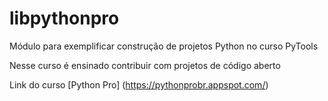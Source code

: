 # libpythonpro
Módulo para exemplificar construção de projetos Python no curso PyTools

Nesse curso é ensinado contribuir com projetos de código aberto


Link do curso [Python Pro] (https://pythonprobr.appspot.com/)